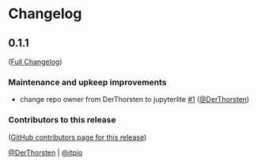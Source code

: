 # Changelog

<!-- <START NEW CHANGELOG ENTRY> -->

## 0.1.1

([Full Changelog](https://github.com/jupyterlite/xeus-sqlite-kernel/compare/first-commit...22f308f2c283513bd6d79f75f9f2de632f980876))

### Maintenance and upkeep improvements

- change repo owner from DerThorsten to jupyterlite [#1](https://github.com/jupyterlite/xeus-sqlite-kernel/pull/1) ([@DerThorsten](https://github.com/DerThorsten))

### Contributors to this release

([GitHub contributors page for this release](https://github.com/jupyterlite/xeus-sqlite-kernel/graphs/contributors?from=2022-01-31&to=2022-01-31&type=c))

[@DerThorsten](https://github.com/search?q=repo%3Ajupyterlite%2Fxeus-sqlite-kernel+involves%3ADerThorsten+updated%3A2022-01-31..2022-01-31&type=Issues) | [@jtpio](https://github.com/search?q=repo%3Ajupyterlite%2Fxeus-sqlite-kernel+involves%3Ajtpio+updated%3A2022-01-31..2022-01-31&type=Issues)

<!-- <END NEW CHANGELOG ENTRY> -->
